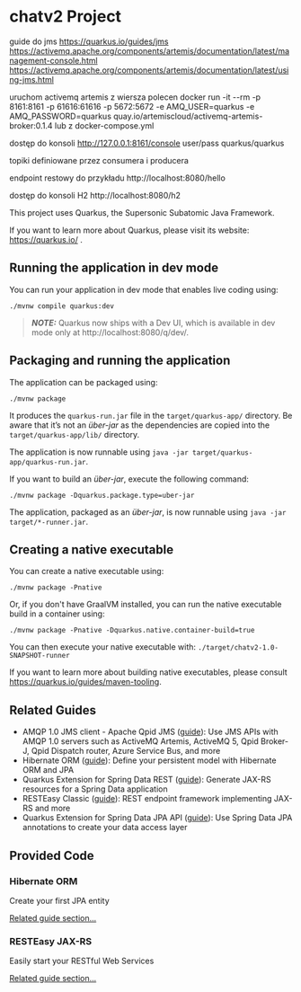 # chatv2 Project

guide do jms   https://quarkus.io/guides/jms
https://activemq.apache.org/components/artemis/documentation/latest/management-console.html
https://activemq.apache.org/components/artemis/documentation/latest/using-jms.html

uruchom activemq artemis 
z wiersza polecen
docker run -it --rm -p 8161:8161 -p 61616:61616 -p 5672:5672 -e AMQ_USER=quarkus -e AMQ_PASSWORD=quarkus quay.io/artemiscloud/activemq-artemis-broker:0.1.4
lub z docker-compose.yml

dostęp do konsoli
http://127.0.0.1:8161/console
user/pass quarkus/quarkus

topiki definiowane przez consumera i producera


endpoint restowy do przykładu
http://localhost:8080/hello


dostęp do konsoli H2
http://localhost:8080/h2











This project uses Quarkus, the Supersonic Subatomic Java Framework.

If you want to learn more about Quarkus, please visit its website: https://quarkus.io/ .

## Running the application in dev mode

You can run your application in dev mode that enables live coding using:

```shell script
./mvnw compile quarkus:dev
```

> **_NOTE:_**  Quarkus now ships with a Dev UI, which is available in dev mode only at http://localhost:8080/q/dev/.

## Packaging and running the application

The application can be packaged using:

```shell script
./mvnw package
```

It produces the `quarkus-run.jar` file in the `target/quarkus-app/` directory.
Be aware that it’s not an _über-jar_ as the dependencies are copied into the `target/quarkus-app/lib/` directory.

The application is now runnable using `java -jar target/quarkus-app/quarkus-run.jar`.

If you want to build an _über-jar_, execute the following command:

```shell script
./mvnw package -Dquarkus.package.type=uber-jar
```

The application, packaged as an _über-jar_, is now runnable using `java -jar target/*-runner.jar`.

## Creating a native executable

You can create a native executable using:

```shell script
./mvnw package -Pnative
```

Or, if you don't have GraalVM installed, you can run the native executable build in a container using:

```shell script
./mvnw package -Pnative -Dquarkus.native.container-build=true
```

You can then execute your native executable with: `./target/chatv2-1.0-SNAPSHOT-runner`

If you want to learn more about building native executables, please consult https://quarkus.io/guides/maven-tooling.

## Related Guides

- AMQP 1.0 JMS client - Apache Qpid JMS ([guide](https://quarkus.io/guides/jms)): Use JMS APIs with AMQP 1.0 servers
  such as ActiveMQ Artemis, ActiveMQ 5, Qpid Broker-J, Qpid Dispatch router, Azure Service Bus, and more
- Hibernate ORM ([guide](https://quarkus.io/guides/hibernate-orm)): Define your persistent model with Hibernate ORM and
  JPA
- Quarkus Extension for Spring Data REST ([guide](https://quarkus.io/guides/spring-data-rest)): Generate JAX-RS
  resources for a Spring Data application
- RESTEasy Classic ([guide](https://quarkus.io/guides/resteasy)): REST endpoint framework implementing JAX-RS and more
- Quarkus Extension for Spring Data JPA API ([guide](https://quarkus.io/guides/spring-data-jpa)): Use Spring Data JPA
  annotations to create your data access layer

## Provided Code

### Hibernate ORM

Create your first JPA entity

[Related guide section...](https://quarkus.io/guides/hibernate-orm)

### RESTEasy JAX-RS

Easily start your RESTful Web Services

[Related guide section...](https://quarkus.io/guides/getting-started#the-jax-rs-resources)
